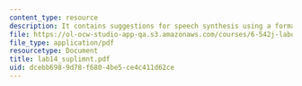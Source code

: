 ```yaml
---
content_type: resource
description: It contains suggestions for speech synthesis using a formant synthesizer.
file: https://ol-ocw-studio-app-qa.s3.amazonaws.com/courses/6-542j-laboratory-on-the-physiology-acoustics-and-perception-of-speech-fall-2005/dcebb6989d78f6804be5ce4c411d62ce_lab14_suplimnt.pdf
file_type: application/pdf
resourcetype: Document
title: lab14_suplimnt.pdf
uid: dcebb698-9d78-f680-4be5-ce4c411d62ce
---
```

